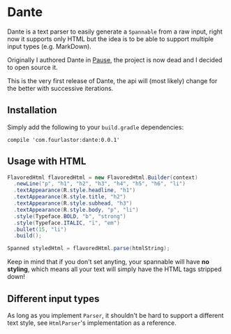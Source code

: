 # Dante

Dante is a text parser to easily generate a `Spannable` from a raw input, right now it supports only HTML but the idea is to be able to support multiple input types (e.g. MarkDown).

Originally I authored Dante in [Pause](http://pause.fm), the project is now dead and I decided to open source it.

This is the very first release of Dante, the api will (most likely) change for the better with successive iterations.

## Installation

Simply add the following to your `build.gradle` dependencies:

```
compile 'com.fourlastor:dante:0.0.1'
```

## Usage with HTML

```java
FlavoredHtml flavoredHtml = new FlavoredHtml.Builder(context)
  .newLine("p", "h1", "h2", "h3", "h4", "h5", "h6", "li")
  .textAppearance(R.style.headline, "h1")
  .textAppearance(R.style.title, "h2")
  .textAppearance(R.style.subhead, "h3")
  .textAppearance(R.style.body, "p", "li")
  .style(Typeface.BOLD, "b", "strong")
  .style(Typeface.ITALIC, "i", "em")
  .bullet(15, "li")
  .build();

Spanned styledHtml = flavoredHtml.parse(htmlString);
```

Keep in mind that if you don't set anyting, your spannable will have **no styling**, which means all your text will simply have the HTML tags stripped down!

## Different input types

As long as you implement `Parser`, it shouldn't be hard to support a different text style, see `HtmlParser`'s implementation as a reference.


